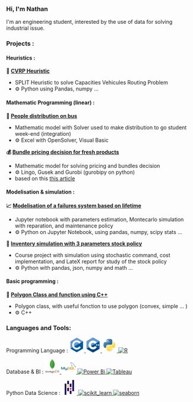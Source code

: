 ### Hi, I'm Nathan 

I'm an engineering student, interested by the use of data for solving industrial issue. 

<h3 align="left">Projects :</h3>

<!--
<details><summary> Machine Learning </summary>
 
 <strong> 🚚 [CVRP Heuristic](https://github.com/Kiwy3/CVRP) </strong> <br>
 * SPLIT Heuristic to solve Capacities Vehicules Routing Problem
 * ⚙ Python using Pandas, numpy ...
 
</details>
-->

<h4 align="left">Heuristics :</h4>

 
 <strong> 🚚 [CVRP Heuristic](https://github.com/Kiwy3/CVRP) </strong> <br>
 * SPLIT Heuristic to solve Capacities Vehicules Routing Problem
 * ⚙ Python using Pandas, numpy ...
 
</details>

<h4 align="left">Mathematic Programming (linear) :</h4>
 
 <strong> 🚌 [People distribution on bus](https://github.com/Kiwy3/Bus_wei) </strong> <br>
 * Mathematic model with Solver used to make distribution to go student week-end (integration)
 * ⚙ Excel with OpenSolver, Visual Basic

<strong> 💰 [Bundle pricing decision for fresh products](https://github.com/Kiwy3/Pricing_GP30) </strong> <br>
 * Mathematic model for solving pricing and bundles decision
 * ⚙ Lingo, Gusek and Gurobi (gurobipy on python)
 * based on this [this article](https://onlinelibrary.wiley.com/doi/10.1155/2018/1595807)
 
</details>

<h4 align="left">Modelisation & simulation :</h4>
 
 <strong> 📈 [Modelisation of a failures system based on lifetime](https://github.com/Kiwy3/Simu_maintenance) </strong> <br>
 * Jupyter notebook with parameters estimation, Montecarlo simulation with reparation, and maintenance policy
 * ⚙ Python on Jupyter Notebook, using pandas, numpy, scipy stats ...

 <strong> 🏬 [Inventory simulation with 3 parameters stock policy](https://github.com/Kiwy3/Stock_Simulation) </strong> <br>
 * Course project with simulation using stochastic command, cost implementation, and LateX report for study of the stock policy
 * ⚙ Python with pandas, json, numpy and math ...
 
</details>

<h4 align="left"> Basic programming :</h4>
 
 <strong> 📐 [Polygon Class and function using C++](https://github.com/Kiwy3/cpp_polygon) </strong> <br>
 * Polygon class, with useful fonction to use polygon (convex, simple ... ) 
 * ⚙ C++
 
</details>

<!--
* Trouver un sujet en R
* Trouver un sujet de prévision de vente
-->


<h3 align="left">Languages and Tools:</h3>
<p align="left"> Programming Language : 
 <a href="https://www.cprogramming.com/" target="_blank" rel="noreferrer"> <img src="https://raw.githubusercontent.com/devicons/devicon/master/icons/c/c-original.svg" alt="c" width="40" height="40"/> </a> 
 <a href="https://www.w3schools.com/cpp/" target="_blank" rel="noreferrer"> <img src="https://raw.githubusercontent.com/devicons/devicon/master/icons/cplusplus/cplusplus-original.svg" alt="cplusplus" width="40" height="40"/> </a> 
<a href="https://www.python.org" target="_blank" rel="noreferrer"> <img src="https://raw.githubusercontent.com/devicons/devicon/master/icons/python/python-original.svg" alt="python" width="40" height="40"/> </a>
 <a href="https://www.r-project.org/" target="_blank" rel="noreferrer"> <img src="https://www.r-project.org/Rlogo.png" alt="R" width="40" height="40"/> </a>
 </p>
 
 <p align="left"> Database & BI : 
 <a href="https://www.mongodb.com/" target="_blank" rel="noreferrer"> <img src="https://raw.githubusercontent.com/devicons/devicon/master/icons/mongodb/mongodb-original-wordmark.svg" alt="mongodb" width="40" height="40"/> </a> 
 <a href="https://www.mysql.com/" target="_blank" rel="noreferrer"> <img src="https://raw.githubusercontent.com/devicons/devicon/master/icons/mysql/mysql-original-wordmark.svg" alt="mysql" width="40" height="40"/> </a> 
 <a href="https://powerbi.microsoft.com/" target="_blank" rel="noreferrer"> <img src="https://cdn-dynmedia-1.microsoft.com/is/image/microsoftcorp/Analysts_PBI?resMode=sharp2&op_usm=1.5,0.65,15,0&wid=2000&qlt=99&fmt=png-alpha&fit=constrain" alt="Power Bi" width="40" height="40"/> </a>
 <a href=" https://www.tableau.com/" target="_blank" rel="noreferrer"> <img src="https://upload.wikimedia.org/wikipedia/commons/thumb/4/4b/Tableau_Logo.png/800px-Tableau_Logo.png" alt="Tableau" width="130" height="30"/> </a>

 
 </p>
 
  <p align="left"> Python Data Science : 
 <a href="https://pandas.pydata.org/" target="_blank" rel="noreferrer"> <img src="https://raw.githubusercontent.com/devicons/devicon/2ae2a900d2f041da66e950e4d48052658d850630/icons/pandas/pandas-original.svg" alt="pandas" width="40" height="40"/> </a> 
<a href="https://scikit-learn.org/" target="_blank" rel="noreferrer"> <img src="https://upload.wikimedia.org/wikipedia/commons/0/05/Scikit_learn_logo_small.svg" alt="scikit_learn" width="40" height="40"/> </a> 
<a href="https://seaborn.pydata.org/" target="_blank" rel="noreferrer"> <img src="https://seaborn.pydata.org/_images/logo-mark-lightbg.svg" alt="seaborn" width="40" height="40"/> </a> 
</p>

